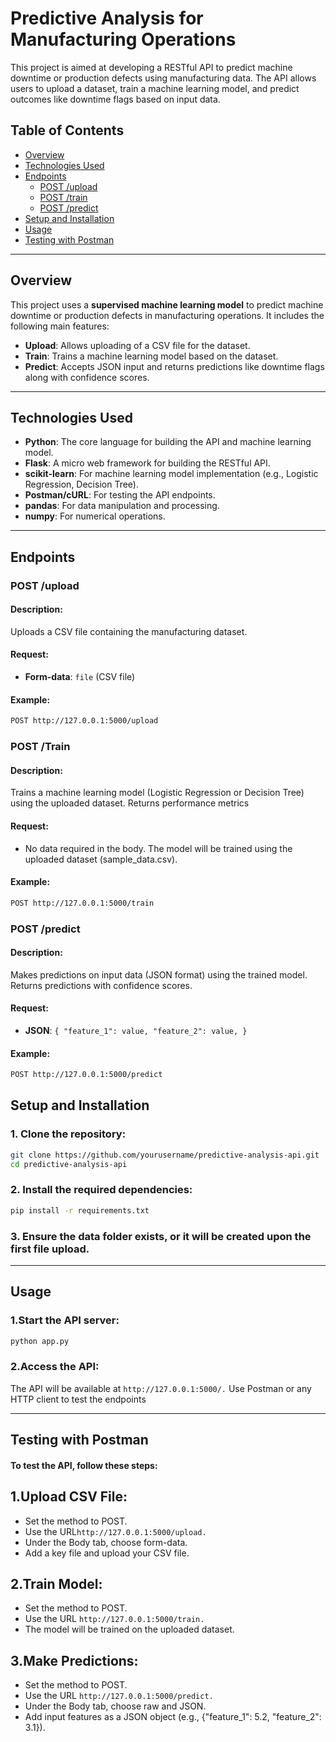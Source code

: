 # Predictive Analysis for Manufacturing Operations

This project is aimed at developing a RESTful API to predict machine downtime or production defects using manufacturing data. The API allows users to upload a dataset, train a machine learning model, and predict outcomes like downtime flags based on input data.

## Table of Contents

- [Overview](#overview)
- [Technologies Used](#technologies-used)
- [Endpoints](#endpoints)
  - [POST /upload](#post-upload)
  - [POST /train](#post-train)
  - [POST /predict](#post-predict)
- [Setup and Installation](#setup-and-installation)
- [Usage](#usage)
- [Testing with Postman](#testing-with-postman)


---

## Overview

This project uses a **supervised machine learning model** to predict machine downtime or production defects in manufacturing operations. It includes the following main features:
- **Upload**: Allows uploading of a CSV file for the dataset.
- **Train**: Trains a machine learning model based on the dataset.
- **Predict**: Accepts JSON input and returns predictions like downtime flags along with confidence scores.

---

## Technologies Used

- **Python**: The core language for building the API and machine learning model.
- **Flask**: A micro web framework for building the RESTful API.
- **scikit-learn**: For machine learning model implementation (e.g., Logistic Regression, Decision Tree).
- **Postman/cURL**: For testing the API endpoints.
- **pandas**: For data manipulation and processing.
- **numpy**: For numerical operations.

---

## Endpoints
### POST /upload

#### Description:
Uploads a CSV file containing the manufacturing dataset.

#### Request:
- **Form-data**: `file` (CSV file)

#### Example:
```bash
POST http://127.0.0.1:5000/upload
```

### POST /Train

#### Description:
Trains a machine learning model (Logistic Regression or Decision Tree) using the uploaded dataset. Returns performance metrics

#### Request:
- No data required in the body. The model will be trained using the uploaded dataset (sample_data.csv).

#### Example:
```bash
POST http://127.0.0.1:5000/train
```
### POST /predict

#### Description:
Makes predictions on input data (JSON format) using the trained model. Returns predictions with confidence scores.

#### Request:
- **JSON**: 
`{
  "feature_1": value,
  "feature_2": value,
}`

#### Example:
```bash
POST http://127.0.0.1:5000/predict
```
## Setup and Installation
### 1. Clone the repository:

```bash
git clone https://github.com/yourusername/predictive-analysis-api.git
cd predictive-analysis-api
```

### 2. Install the required dependencies:

```bash
pip install -r requirements.txt
```

### 3. Ensure the data folder exists, or it will be created upon the first file upload.
---
## Usage
### 1.Start the API server:

```bash
python app.py
```

### 2.Access the API:

The API will be available at ```http://127.0.0.1:5000/.```
Use Postman or any HTTP client to test the endpoints

---

## Testing with Postman
#### To test the API, follow these steps:

## 1.Upload CSV File:

- Set the method to POST.
- Use the URL```http://127.0.0.1:5000/upload.```
- Under the Body tab, choose form-data.
- Add a key file and upload your CSV file.

## 2.Train Model:

- Set the method to POST.
- Use the URL ```http://127.0.0.1:5000/train.```
- The model will be trained on the uploaded dataset.
## 3.Make Predictions:

- Set the method to POST.
- Use the URL ```http://127.0.0.1:5000/predict.```
- Under the Body tab, choose raw and JSON.
- Add input features as a JSON object (e.g., {"feature_1": 5.2, "feature_2": 3.1}).





